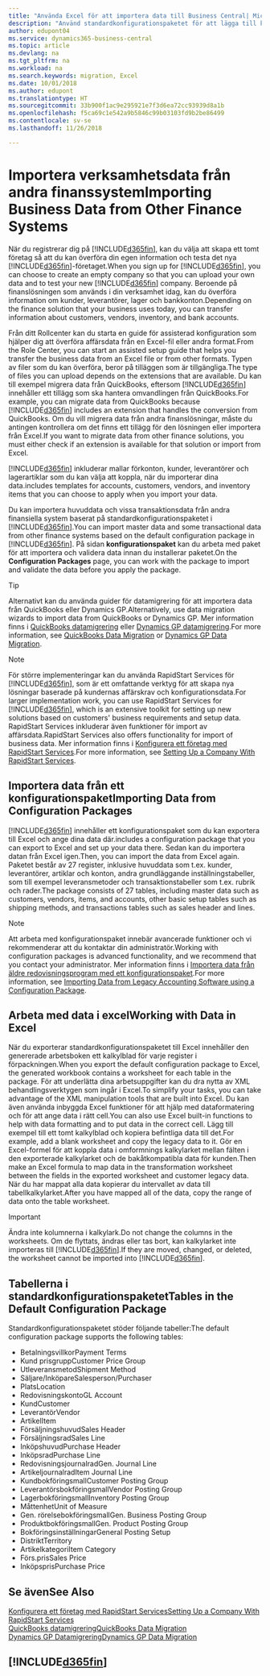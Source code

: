 ```yaml
---
title: "Använda Excel för att importera data till Business Central| Microsoft Docs"
description: "Använd standardkonfigurationspaketet för att lägga till kundinformation i Excel och återimportera data till Business Central."
author: edupont04
ms.service: dynamics365-business-central
ms.topic: article
ms.devlang: na
ms.tgt_pltfrm: na
ms.workload: na
ms.search.keywords: migration, Excel
ms.date: 10/01/2018
ms.author: edupont
ms.translationtype: HT
ms.sourcegitcommit: 33b900f1ac9e295921e7f3d6ea72cc93939d8a1b
ms.openlocfilehash: f5ca69c1e542a9b5846c99b03103fd9b2be86499
ms.contentlocale: sv-se
ms.lasthandoff: 11/26/2018

---
```

# <a name="importing-business-data-from-other-finance-systems"></a><span data-ttu-id="c13e6-103">Importera verksamhetsdata från andra finanssystem</span><span class="sxs-lookup"><span data-stu-id="c13e6-103">Importing Business Data from Other Finance Systems</span></span>
<span data-ttu-id="c13e6-104">När du registrerar dig på [!INCLUDE[d365fin](includes/d365fin_md.md)], kan du välja att skapa ett tomt företag så att du kan överföra din egen information och testa det nya [!INCLUDE[d365fin](includes/d365fin_md.md)]-företaget.</span><span class="sxs-lookup"><span data-stu-id="c13e6-104">When you sign up for [!INCLUDE[d365fin](includes/d365fin_md.md)], you can choose to create an empty company so that you can upload your own data and to test your new [!INCLUDE[d365fin](includes/d365fin_md.md)] company.</span></span> <span data-ttu-id="c13e6-105">Beroende på finanslösningen som används i din verksamhet idag, kan du överföra information om kunder, leverantörer, lager och bankkonton.</span><span class="sxs-lookup"><span data-stu-id="c13e6-105">Depending on the finance solution that your business uses today, you can transfer information about customers, vendors, inventory, and bank accounts.</span></span>  

<span data-ttu-id="c13e6-106">Från ditt Rollcenter kan du starta en guide för assisterad konfiguration som hjälper dig att överföra affärsdata från en Excel-fil eller andra format.</span><span class="sxs-lookup"><span data-stu-id="c13e6-106">From the Role Center, you can start an assisted setup guide that helps you transfer the business data from an Excel file or from other formats.</span></span> <span data-ttu-id="c13e6-107">Typen av filer som du kan överföra, beror på tilläggen som är tillgängliga.</span><span class="sxs-lookup"><span data-stu-id="c13e6-107">The type of files you can upload depends on the extensions that are available.</span></span> <span data-ttu-id="c13e6-108">Du kan till exempel migrera data från QuickBooks, eftersom [!INCLUDE[d365fin](includes/d365fin_md.md)] innehåller ett tillägg som ska hantera omvandlingen från QuickBooks.</span><span class="sxs-lookup"><span data-stu-id="c13e6-108">For example, you can migrate data from QuickBooks because [!INCLUDE[d365fin](includes/d365fin_md.md)] includes an extension that handles the conversion from QuickBooks.</span></span> <span data-ttu-id="c13e6-109">Om du vill migrera data från andra finanslösningar, måste du antingen kontrollera om det finns ett tillägg för den lösningen eller importera från Excel.</span><span class="sxs-lookup"><span data-stu-id="c13e6-109">If you want to migrate data from other finance solutions, you must either check if an extension is available for that solution or import from Excel.</span></span>  

[!INCLUDE[d365fin](includes/d365fin_md.md)] <span data-ttu-id="c13e6-110">inkluderar mallar förkonton, kunder, leverantörer och lagerartiklar som du kan välja att koppla, när du importerar dina data.</span><span class="sxs-lookup"><span data-stu-id="c13e6-110">includes templates for accounts, customers, vendors, and inventory items that you can choose to apply when you import your data.</span></span>

<span data-ttu-id="c13e6-111">Du kan importera huvuddata och vissa transaktionsdata från andra finansiella system baserat på standardkonfigurationspaketet i [!INCLUDE[d365fin](includes/d365fin_md.md)].</span><span class="sxs-lookup"><span data-stu-id="c13e6-111">You can import master data and some transactional data from other finance systems based on the default configuration package in [!INCLUDE[d365fin](includes/d365fin_md.md)].</span></span> <span data-ttu-id="c13e6-112">På sidan **konfigurationspaket** kan du arbeta med paket för att importera och validera data innan du installerar paketet.</span><span class="sxs-lookup"><span data-stu-id="c13e6-112">On the **Configuration Packages** page, you can work with the package to import and validate the data before you apply the package.</span></span>  

> [!TIP]  
> <span data-ttu-id="c13e6-113">Alternativt kan du använda guider för datamigrering för att importera data från QuickBooks eller Dynamics GP.</span><span class="sxs-lookup"><span data-stu-id="c13e6-113">Alternatively, use data migration wizards to import data from QuickBooks or Dynamics GP.</span></span> <span data-ttu-id="c13e6-114">Mer information finns i [QuickBooks datamigrering](ui-extensions-quickbooks-data-migration.md) eller [Dynamics GP datamigrering](ui-extensions-dynamicsgp-data-migration.md).</span><span class="sxs-lookup"><span data-stu-id="c13e6-114">For more information, see [QuickBooks Data Migration](ui-extensions-quickbooks-data-migration.md) or [Dynamics GP Data Migration](ui-extensions-dynamicsgp-data-migration.md).</span></span>

> [!NOTE]  
> <span data-ttu-id="c13e6-115">För större implementeringar kan du använda RapidStart Services för [!INCLUDE[d365fin](includes/d365fin_md.md)], som är ett omfattande verktyg för att skapa nya lösningar baserade på kundernas affärskrav och konfigurationsdata.</span><span class="sxs-lookup"><span data-stu-id="c13e6-115">For larger implementation work, you can use RapidStart Services for [!INCLUDE[d365fin](includes/d365fin_md.md)], which is an extensive toolkit for setting up new solutions based on customers' business requirements and setup data.</span></span> <span data-ttu-id="c13e6-116">RapidStart Services inkluderar även funktioner för import av affärsdata.</span><span class="sxs-lookup"><span data-stu-id="c13e6-116">RapidStart Services also offers functionality for import of business data.</span></span> <span data-ttu-id="c13e6-117">Mer information finns i [Konfigurera ett företag med RapidStart Services](admin-set-up-a-company-with-rapidstart.md).</span><span class="sxs-lookup"><span data-stu-id="c13e6-117">For more information, see [Setting Up a Company With RapidStart Services](admin-set-up-a-company-with-rapidstart.md).</span></span>

## <a name="importing-data-from-configuration-packages"></a><span data-ttu-id="c13e6-118">Importera data från ett konfigurationspaket</span><span class="sxs-lookup"><span data-stu-id="c13e6-118">Importing Data from Configuration Packages</span></span>
[!INCLUDE[d365fin](includes/d365fin_md.md)] <span data-ttu-id="c13e6-119">innehåller ett konfigurationspaket som du kan exportera till Excel och ange dina data där.</span><span class="sxs-lookup"><span data-stu-id="c13e6-119">includes a configuration package that you can export to Excel and set up your data there.</span></span> <span data-ttu-id="c13e6-120">Sedan kan du importera datan från Excel igen.</span><span class="sxs-lookup"><span data-stu-id="c13e6-120">Then, you can import the data from Excel again.</span></span> <span data-ttu-id="c13e6-121">Paketet består av 27 register, inklusive huvuddata som t.ex. kunder, leverantörer, artiklar och konton, andra grundläggande inställningstabeller, som till exempel leveransmetoder och transaktionstabeller som t.ex. rubrik och rader.</span><span class="sxs-lookup"><span data-stu-id="c13e6-121">The package consists of 27 tables, including master data such as customers, vendors, items, and accounts, other basic setup tables such as shipping methods, and transactions tables such as sales header and lines.</span></span>  

> [!NOTE]  
>   <span data-ttu-id="c13e6-122">Att arbeta med konfigurationspaket innebär avancerade funktioner och vi rekommenderar att du kontaktar din administratör.</span><span class="sxs-lookup"><span data-stu-id="c13e6-122">Working with configuration packages is advanced functionality, and we recommend that you contact your administrator.</span></span> <span data-ttu-id="c13e6-123">Mer information finns i [Importera data från äldre redovisningsprogram med ett konfigurationspaket](across-import-data-configuration-packages.md).</span><span class="sxs-lookup"><span data-stu-id="c13e6-123">For more information, see [Importing Data from Legacy Accounting Software using a Configuration Package](across-import-data-configuration-packages.md).</span></span>

## <a name="working-with-data-in-excel"></a><span data-ttu-id="c13e6-124">Arbeta med data i excel</span><span class="sxs-lookup"><span data-stu-id="c13e6-124">Working with Data in Excel</span></span>
<span data-ttu-id="c13e6-125">När du exporterar standardkonfigurationspaketet till Excel innehåller den genererade arbetsboken ett kalkylblad för varje register i förpackningen.</span><span class="sxs-lookup"><span data-stu-id="c13e6-125">When you export the default configuration package to Excel, the generated workbook contains a worksheet for each table in the package.</span></span> <span data-ttu-id="c13e6-126">För att underlätta dina arbetsuppgifter kan du dra nytta av XML behandlingsverktygen som ingår i Excel.</span><span class="sxs-lookup"><span data-stu-id="c13e6-126">To simplify your tasks, you can take advantage of the XML manipulation tools that are built into Excel.</span></span> <span data-ttu-id="c13e6-127">Du kan även använda inbyggda Excel funktioner för att hjälp med dataformatering och för att ange data i rätt cell.</span><span class="sxs-lookup"><span data-stu-id="c13e6-127">You can also use Excel built-in functions to help with data formatting and to put data in the correct cell.</span></span> <span data-ttu-id="c13e6-128">Lägg till exempel till ett tomt kalkylblad och kopiera befintliga data till det.</span><span class="sxs-lookup"><span data-stu-id="c13e6-128">For example, add a blank worksheet and copy the legacy data to it.</span></span> <span data-ttu-id="c13e6-129">Gör en Excel-formel för att koppla data i omformnings kalkylarket mellan fälten i den exporterade kalkylarket och de bakåtkompatibla data för kunden.</span><span class="sxs-lookup"><span data-stu-id="c13e6-129">Then make an Excel formula to map data in the transformation worksheet between the fields in the exported worksheet and customer legacy data.</span></span> <span data-ttu-id="c13e6-130">När du har mappat alla data kopierar du intervallet av data till tabellkalkylarket.</span><span class="sxs-lookup"><span data-stu-id="c13e6-130">After you have mapped all of the data, copy the range of data onto the table worksheet.</span></span>  

> [!IMPORTANT]  
>  <span data-ttu-id="c13e6-131">Ändra inte kolumnerna i kalkylark.</span><span class="sxs-lookup"><span data-stu-id="c13e6-131">Do not change the columns in the worksheets.</span></span> <span data-ttu-id="c13e6-132">Om de flyttats, ändras eller tas bort, kan kalkylarket inte importeras till [!INCLUDE[d365fin](includes/d365fin_md.md)].</span><span class="sxs-lookup"><span data-stu-id="c13e6-132">If they are moved, changed, or deleted, the worksheet cannot be imported into [!INCLUDE[d365fin](includes/d365fin_md.md)].</span></span>

## <a name="tables-in-the-default-configuration-package"></a><span data-ttu-id="c13e6-133">Tabellerna i standardkonfigurationspaketet</span><span class="sxs-lookup"><span data-stu-id="c13e6-133">Tables in the Default Configuration Package</span></span>
<span data-ttu-id="c13e6-134">Standardkonfigurationspaketet stöder följande tabeller:</span><span class="sxs-lookup"><span data-stu-id="c13e6-134">The default configuration package supports the following tables:</span></span>

-   <span data-ttu-id="c13e6-135">Betalningsvillkor</span><span class="sxs-lookup"><span data-stu-id="c13e6-135">Payment Terms</span></span>
-   <span data-ttu-id="c13e6-136">Kund prisgrupp</span><span class="sxs-lookup"><span data-stu-id="c13e6-136">Customer Price Group</span></span>
-   <span data-ttu-id="c13e6-137">Utleveransmetod</span><span class="sxs-lookup"><span data-stu-id="c13e6-137">Shipment Method</span></span>
-   <span data-ttu-id="c13e6-138">Säljare/Inköpare</span><span class="sxs-lookup"><span data-stu-id="c13e6-138">Salesperson/Purchaser</span></span>
-   <span data-ttu-id="c13e6-139">Plats</span><span class="sxs-lookup"><span data-stu-id="c13e6-139">Location</span></span>
-   <span data-ttu-id="c13e6-140">Redovisningskonto</span><span class="sxs-lookup"><span data-stu-id="c13e6-140">GL Account</span></span>
-   <span data-ttu-id="c13e6-141">Kund</span><span class="sxs-lookup"><span data-stu-id="c13e6-141">Customer</span></span>
-   <span data-ttu-id="c13e6-142">Leverantör</span><span class="sxs-lookup"><span data-stu-id="c13e6-142">Vendor</span></span>
-   <span data-ttu-id="c13e6-143">Artikel</span><span class="sxs-lookup"><span data-stu-id="c13e6-143">Item</span></span>
-   <span data-ttu-id="c13e6-144">Försäljningshuvud</span><span class="sxs-lookup"><span data-stu-id="c13e6-144">Sales Header</span></span>
-   <span data-ttu-id="c13e6-145">Försäljningsrad</span><span class="sxs-lookup"><span data-stu-id="c13e6-145">Sales Line</span></span>
-   <span data-ttu-id="c13e6-146">Inköpshuvud</span><span class="sxs-lookup"><span data-stu-id="c13e6-146">Purchase Header</span></span>
-   <span data-ttu-id="c13e6-147">Inköpsrad</span><span class="sxs-lookup"><span data-stu-id="c13e6-147">Purchase Line</span></span>
-   <span data-ttu-id="c13e6-148">Redovisningsjournalrad</span><span class="sxs-lookup"><span data-stu-id="c13e6-148">Gen. Journal Line</span></span>
-   <span data-ttu-id="c13e6-149">Artikeljournalrad</span><span class="sxs-lookup"><span data-stu-id="c13e6-149">Item Journal Line</span></span>
-   <span data-ttu-id="c13e6-150">Kundbokföringsmall</span><span class="sxs-lookup"><span data-stu-id="c13e6-150">Customer Posting Group</span></span>
-   <span data-ttu-id="c13e6-151">Leverantörsbokföringsmall</span><span class="sxs-lookup"><span data-stu-id="c13e6-151">Vendor Posting Group</span></span>
-   <span data-ttu-id="c13e6-152">Lagerbokföringsmall</span><span class="sxs-lookup"><span data-stu-id="c13e6-152">Inventory Posting Group</span></span>
-   <span data-ttu-id="c13e6-153">Måttenhet</span><span class="sxs-lookup"><span data-stu-id="c13e6-153">Unit of Measure</span></span>
-   <span data-ttu-id="c13e6-154">Gen. rörelsebokföringsmall</span><span class="sxs-lookup"><span data-stu-id="c13e6-154">Gen. Business Posting Group</span></span>
-   <span data-ttu-id="c13e6-155">Produktbokföringsmall</span><span class="sxs-lookup"><span data-stu-id="c13e6-155">Gen. Product Posting Group</span></span>
-   <span data-ttu-id="c13e6-156">Bokföringsinställningar</span><span class="sxs-lookup"><span data-stu-id="c13e6-156">General Posting Setup</span></span>
-   <span data-ttu-id="c13e6-157">Distrikt</span><span class="sxs-lookup"><span data-stu-id="c13e6-157">Territory</span></span>
-   <span data-ttu-id="c13e6-158">Artikelkategori</span><span class="sxs-lookup"><span data-stu-id="c13e6-158">Item Category</span></span>
-   <span data-ttu-id="c13e6-159">Förs.pris</span><span class="sxs-lookup"><span data-stu-id="c13e6-159">Sales Price</span></span>
-   <span data-ttu-id="c13e6-160">Inköpspris</span><span class="sxs-lookup"><span data-stu-id="c13e6-160">Purchase Price</span></span>

## <a name="see-also"></a><span data-ttu-id="c13e6-161">Se även</span><span class="sxs-lookup"><span data-stu-id="c13e6-161">See Also</span></span>
[<span data-ttu-id="c13e6-162">Konfigurera ett företag med RapidStart Services</span><span class="sxs-lookup"><span data-stu-id="c13e6-162">Setting Up a Company With RapidStart Services</span></span>](admin-set-up-a-company-with-rapidstart.md)  
[<span data-ttu-id="c13e6-163">QuickBooks datamigrering</span><span class="sxs-lookup"><span data-stu-id="c13e6-163">QuickBooks Data Migration</span></span>](ui-extensions-quickbooks-data-migration.md)  
[<span data-ttu-id="c13e6-164">Dynamics GP Datamigrering</span><span class="sxs-lookup"><span data-stu-id="c13e6-164">Dynamics GP Data Migration</span></span>](ui-extensions-dynamicsgp-data-migration.md)  

## [!INCLUDE[d365fin](includes/free_trial_md.md)]  
 

